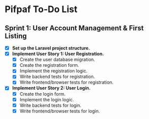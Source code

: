 # Pifpaf To-Do List

## Sprint 1: User Account Management & First Listing

*   [x] **Set up the Laravel project structure.**
*   [x] **Implement User Story 1: User Registration.**
    *   [x] Create the user database migration.
    *   [x] Create the registration form.
    *   [x] Implement the registration logic.
    *   [x] Write backend tests for registration.
    *   [x] Write frontend/browser tests for registration.
*   [x] **Implement User Story 2: User Login.**
    *   [x] Create the login form.
    *   [x] Implement the login logic.
    *   [x] Write backend tests for login.
    *   [x] Write frontend/browser tests for login.
